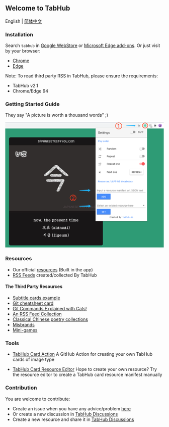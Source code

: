 ## Welcome to TabHub

English | [简体中文](https://tabhub.github.io/README_zh.html)

### Installation

Search `tabhub` in [Google WebStore](https://chrome.google.com/webstore/category/extensions) or [Microsoft Edge add-ons](https://microsoftedge.microsoft.com/addons/Microsoft-Edge-Extensions-Home). Or just visit by your browser:

* [Chrome](https://chrome.google.com/webstore/detail/tabhub/eolilpdjccnmkecllnlpomoaommkcdkb)
* [Edge](https://microsoftedge.microsoft.com/addons/detail/tabhub/lfdmjefnjlbniodnbgjmadjdjgcofdef)

Note: To read third party RSS in TabHub, please ensure the requirements:

* TabHub v2.1
* Chrome/Edge 94

### Getting Started Guide

They say "A picture is worth a thousand words" ;)

![alt text](https://raw.githubusercontent.com/tabhub/cards/master/help/guide/images/tabhub_help_en.png "TabHub Usage")


### Resources

* Our official [resources](https://github.com/tabhub/cards) (Built in the app)
* [RSS Feeds](https://github.com/tabhub/rss-feeds) created/collected By TabHub

#### The Third Party Resources

* [Subtitle cards example](https://github.com/MeiJuMi/subtitle-cards)
* [Git cheatsheet card](https://github.com/gitx-io/git-cheatsheet-card)
* [Git Commands Explained with Cats!](https://github.com/gitx-io/git-cats)
* [An RSS Feed Collection](https://github.com/gingerhot/tabhub)
* [Classical Chinese poetry collections](https://github.com/tabhub/huajianji)
* [Misbrands](https://github.com/tabhub/misbrands)
* [Mini-games](https://github.com/tabhub/mini-games)

### Tools

* [TabHub Card Action](https://github.com/tabhub/tabhub-card-action) A GitHub Action for creating your own TabHub cards of image type

* [TabHub Card Resource Editor](https://tabhub.github.io/editor/) Hope to create your own resource? Try the resource editor to create a TabHub card resource manifest manually

### Contribution

You are welcome to contribute:

* Create an issue when you have any advice/problem [here](https://github.com/tabhub/community/issues)
* Or create a new discussion in [TabHub Discussions](https://github.com/tabhub/community/discussions)
* Create a new resource and share it in [TabHub Discussions](https://github.com/tabhub/community/discussions/categories/tabhub-resources)
